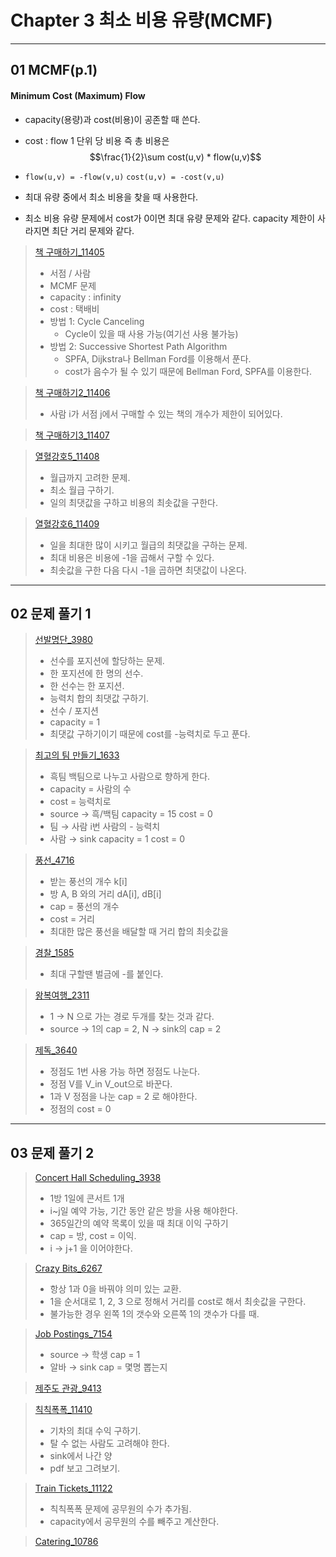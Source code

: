 # Chapter 3 최소 비용 유량(MCMF)

---
## 01 MCMF(p.1)

#### Minimum Cost (Maximum) Flow

- capacity(용량)과 cost(비용)이 공존할 때 쓴다.
- cost : flow 1 단위 당 비용
즉 총 비용은
$$\frac{1}{2}\sum cost(u,v) * flow(u,v)$$

- `flow(u,v) = -flow(v,u)`
`cost(u,v) = -cost(v,u)`
- 최대 유량 중에서 최소 비용을 찾을 때 사용한다.
- 최소 비용 유량 문제에서 cost가 0이면 최대 유량 문제와 같다.
capacity 제한이 사라지면 최단 거리 문제와 같다.
>[책 구매하기_11405](http://icpc.me/11405)
>- 서점 / 사람
>- MCMF 문제
>- capacity : infinity
>- cost : 택배비
>- 방법 1: Cycle Canceling
>    - Cycle이 있을 때 사용 가능(여기선 사용 불가능)
>- 방법 2: Successive Shortest Path Algorithm
>    - SPFA, Dijkstra나 Bellman Ford를 이용해서 푼다.
>    - cost가 음수가 될 수 있기 때문에 Bellman Ford, SPFA를 이용한다.

>[책 구매하기2_11406](http://icpc.me/11406)
>- 사람 i가 서점 j에서 구매할 수 있는 책의 개수가 제한이 되어있다.

>[책 구매하기3_11407](http://icpc.me/11407)

>[열혈강호5_11408](http://icpc.me/11408)
>- 월급까지 고려한 문제.
>- 최소 월급 구하기.
>- 일의 최댓값을 구하고 비용의 최솟값을 구한다.

>[열혈강호6_11409](http://icpc.me/11409)
>- 일을 최대한 많이 시키고 월급의 최댓값을 구하는 문제.
>- 최대 비용은 비용에 -1을 곱해서 구할 수 있다.
>- 최솟값을 구한 다음 다시 -1을 곱하면 최댓값이 나온다.

---
## 02 문제 풀기 1

>[선발명단_3980](http://icpc.me/3980)
>- 선수를 포지션에 할당하는 문제.
>- 한 포지션에 한 명의 선수.
>- 한 선수는 한 포지션.
>- 능력치 합의 최댓값 구하기.
>- 선수 / 포지션
>- capacity = 1
>- 최댓값 구하기이기 때문에 cost를 -능력치로 두고 푼다.

>[최고의 팀 만들기_1633](http://icpc.me/1633)
>- 흑팀 백팀으로 나누고 사람으로 향하게 한다.
>- capacity = 사람의 수
>- cost = 능력치로
>- source → 흑/백팀 capacity = 15 cost = 0
>- 팀 → 사람 i번 사람의 - 능력치
>- 사람 → sink capacity = 1 cost = 0

>[풍선_4716](http://icpc.me/4716)
>- 받는 풍선의 개수 k[i]
>- 방 A, B 와의 거리 dA[i], dB[i]
>- cap = 풍선의 개수
>- cost = 거리
>- 최대한 많은 풍선을 배달할 때 거리 합의 최솟값을

>[경찰_1585](http://icpc.me/1585)
>- 최대 구할땐 벌금에 -를 붙인다.

>[왕복여행_2311](http://icpc.me/2311)
>- 1 → N 으로 가는 경로 두개를 찾는 것과 같다.
>- source → 1의 cap = 2, N → sink의 cap = 2

>[제독_3640](http://icpc.me/3640)
>- 정점도 1번 사용 가능 하면 정점도 나눈다.
>- 정점 V를 V_in V_out으로 바꾼다.
>- 1과 V 정점을 나눈 cap = 2 로 해야한다.
>- 정점의 cost = 0

---
## 03 문제 풀기 2

>[Concert Hall Scheduling_3938](http://icpc.me/3938)
>- 1방 1일에 콘서트 1개
>- i~j일 예약 가능, 기간 동안 같은 방을 사용 해야한다.
>- 365일간의 예약 목록이 있을 때 최대 이익 구하기
>- cap = 방, cost = 이익.
>- i → j+1 을 이어야한다.

>[Crazy Bits_6267](http://icpc.me/6267)
>- 항상 1과 0을 바꿔야 의미 있는 교환.
>- 1을 순서대로 1, 2, 3 으로 정해서 거리를 cost로 해서 최솟값을 구한다.
>- 불가능한 경우 왼쪽 1의 갯수와 오른쪽 1의 갯수가 다를 때.

>[Job Postings_7154](http://icpc.me/7154)
>- source → 학생 cap = 1
>- 알바 → sink cap = 몇명 뽑는지

>[제주도 관광_9413](http://icpc.me/9413)

>[칙칙폭폭_11410](http://icpc.me/11410)
>- 기차의 최대 수익 구하기.
>- 탈 수 없는 사람도 고려해야 한다.
>- sink에서 나간 양
>- pdf 보고 그려보기.

>[Train Tickets_11122](http://icpc.me/11122)
>- 칙칙폭폭 문제에 공무원의 수가 추가됨.
>- capacity에서 공무원의 수를 빼주고 계산한다.

>[Catering_10786](http://icpc.me/10786)
